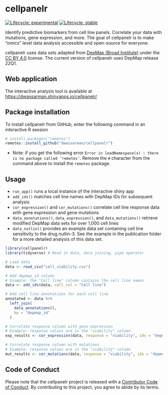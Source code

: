 
<!-- README.md is generated from README.Rmd. Please edit that file -->

# cellpanelr

<!-- badges: start -->

[![Lifecycle:
experimental](https://img.shields.io/badge/lifecycle-experimental-orange.svg)](https://lifecycle.r-lib.org/articles/stages.html#experimental)
[![Lifecycle:
stable](https://img.shields.io/badge/lifecycle-stable-brightgreen.svg)](https://lifecycle.r-lib.org/articles/stages.html#stable)
<!-- badges: end -->

Identify predictive biomarkers from cell line panels. Correlate your
data with mutations, gene expression, and more. The goal of cellpanelr
is to make “omics” level data analysis accessible and open-source for
everyone.

cellpanelr uses data sets adapted from [DepMap (Broad
Institute)](https://depmap.org/portal/) under the [CC BY
4.0](https://creativecommons.org/licenses/by/4.0/) license. The current
version of cellpanelr uses DepMap release 22Q1.

## Web application

The interactive analysis tool is available at
<https://dwassarman.shinyapps.io/cellpanelr/>

## Package installation

To install cellpanelr from GitHub, enter the following command in an
interactive R session

``` r
# install.packages("remotes")
remotes::install_github("dwassarman/cellpanelr")
```

- Note: if you get the following error
  `Error in loadNamespace(x) : there is no package called ‘remotes’`.
  Remove the `#` character from the command above to install the
  `remotes` package.

## Usage

- `run_app()` runs a local instance of the interactive shiny app
- `add_ids()` matches cell line names with DepMap IDs for subsequent
  analysis
- `cor_expression()` and `cor_mutations()` correlate cell line response
  data with gene expression and gene mutations
- `data_annotations()`, `data_expression()`, and `data_mutations()`
  retrieve modified DepMap data sets for over 1,000 cell lines
- `data_nutlin()` provides an example data set containing cell line
  sensitivity to the drug nutlin-3. See the example in the publication
  folder for a more detailed analysis of this data set.

``` r
library(cellpanelr)
library(tidyverse) # Read in data, data joining, pipe operator

# Load data
data <- read_csv("cell_viability.csv")

# Add depmap_id column
# Example: the "Cell line" column contains the cell line names
data <- add_ids(data, cell_col = "Cell line")

# Add cell line annotations for each cell line
annotated <- data %>%
  left_join(
    data_annotations(),
    by = "depmap_id"
  )

# Correlate response column with gene expression
# Example: response values are in the "viability" column
exp_results <- cor_expression(data, response = "viability", ids = "depmap_ids")

# Correlate response column with mutations
# Example: response values are in the "viability" column
mut_results <- cor_mutations(data, response = "viability", ids = "depmap_ids")
```

## Code of Conduct

Please note that the cellpanelr project is released with a [Contributor
Code of
Conduct](https://contributor-covenant.org/version/2/0/CODE_OF_CONDUCT.html).
By contributing to this project, you agree to abide by its terms.
